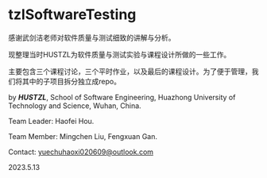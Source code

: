 # tzlSoftwareTesting

感谢武剑洁老师对软件质量与测试细致的讲解与分析。

现整理当时HUSTZL为软件质量与测试实验与课程设计所做的一些工作。

主要包含三个课程讨论，三个平时作业，以及最后的课程设计。为了便于管理，我们将其中的子项目拆分独立成repo。

by ***HUSTZL***, School of Software Engineering, Huazhong University of Technology and Science, Wuhan, China.

Team Leader: Haofei Hou.

Team Member: Mingchen Liu, Fengxuan Gan.

Contact: [yuechuhaoxi020609@outlook.com](mailto:yuechuhaoxi020609@outlook.com)

2023.5.13

